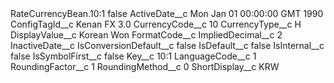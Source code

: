 <?xml version="1.0" encoding="UTF-8"?>
<CustomMetadata xmlns="http://soap.sforce.com/2006/04/metadata" xmlns:xsi="http://www.w3.org/2001/XMLSchema-instance" xmlns:xsd="http://www.w3.org/2001/XMLSchema">
    <label>RateCurrencyBean.10:1</label>
    <protected>false</protected>
    <values>
        <field>ActiveDate__c</field>
        <value xsi:type="xsd:string">Mon Jan 01 00:00:00 GMT 1990</value>
    </values>
    <values>
        <field>ConfigTagId__c</field>
        <value xsi:type="xsd:string">Kenan FX 3.0</value>
    </values>
    <values>
        <field>CurrencyCode__c</field>
        <value xsi:type="xsd:string">10</value>
    </values>
    <values>
        <field>CurrencyType__c</field>
        <value xsi:type="xsd:string">H</value>
    </values>
    <values>
        <field>DisplayValue__c</field>
        <value xsi:type="xsd:string">Korean Won</value>
    </values>
    <values>
        <field>FormatCode__c</field>
        <value xsi:nil="true"/>
    </values>
    <values>
        <field>ImpliedDecimal__c</field>
        <value xsi:type="xsd:string">2</value>
    </values>
    <values>
        <field>InactiveDate__c</field>
        <value xsi:nil="true"/>
    </values>
    <values>
        <field>IsConversionDefault__c</field>
        <value xsi:type="xsd:string">false</value>
    </values>
    <values>
        <field>IsDefault__c</field>
        <value xsi:type="xsd:string">false</value>
    </values>
    <values>
        <field>IsInternal__c</field>
        <value xsi:type="xsd:string">false</value>
    </values>
    <values>
        <field>IsSymbolFirst__c</field>
        <value xsi:type="xsd:string">false</value>
    </values>
    <values>
        <field>Key__c</field>
        <value xsi:type="xsd:string">10:1</value>
    </values>
    <values>
        <field>LanguageCode__c</field>
        <value xsi:type="xsd:string">1</value>
    </values>
    <values>
        <field>RoundingFactor__c</field>
        <value xsi:type="xsd:string">1</value>
    </values>
    <values>
        <field>RoundingMethod__c</field>
        <value xsi:type="xsd:string">0</value>
    </values>
    <values>
        <field>ShortDisplay__c</field>
        <value xsi:type="xsd:string">KRW</value>
    </values>
</CustomMetadata>

